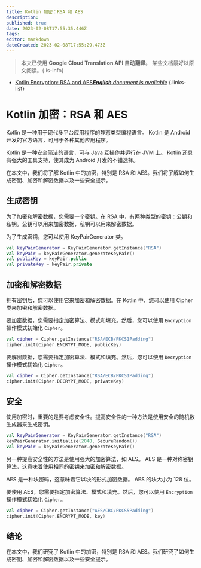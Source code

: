 ```yaml
---
title: Kotlin 加密：RSA 和 AES
description: 
published: true
date: 2023-02-08T17:55:35.446Z
tags: 
editor: markdown
dateCreated: 2023-02-08T17:55:29.473Z
---
```


> 本文已使用 **Google Cloud Translation API 自动翻译**。
某些文档最好以原文阅读。{.is-info}



- [Kotlin Encryption: RSA and AES***English** document is available*](/en/Knowledge-base/Kotlin/kotlin-encryption-rsa-and-aes)
{.links-list}


# Kotlin 加密：RSA 和 AES

Kotlin 是一种用于现代多平台应用程序的静态类型编程语言。 Kotlin 是 Android 开发的官方语言，可用于各种其他应用程序。

Kotlin 是一种安全简洁的语言，可与 Java 互操作并运行在 JVM 上。 Kotlin 还具有强大的工具支持，使其成为 Android 开发的不错选择。

在本文中，我们将了解 Kotlin 中的加密，特别是 RSA 和 AES。我们将了解如何生成密钥、加密和解密数据以及一些安全提示。

## 生成密钥

为了加密和解密数据，您需要一个密钥。在 RSA 中，有两种类型的密钥：公钥和私钥。公钥可以用来加密数据，私钥可以用来解密数据。

为了生成密钥，您可以使用 KeyPairGenerator 类。

```kotlin
val keyPairGenerator = KeyPairGenerator.getInstance("RSA")
val keyPair = keyPairGenerator.generateKeyPair()
val publicKey = keyPair.public
val privateKey = keyPair.private
```

## 加密和解密数据

拥有密钥后，您可以使用它来加密和解密数据。在 Kotlin 中，您可以使用 Cipher 类来加密和解密数据。

要加密数据，您需要指定加密算法、模式和填充。然后，您可以使用 `Encryption` 操作模式初始化 `Cipher`。

```kotlin
val cipher = Cipher.getInstance("RSA/ECB/PKCS1Padding")
cipher.init(Cipher.ENCRYPT_MODE, publicKey)
```

要解密数据，您需要指定加密算法、模式和填充。然后，您可以使用 `Decryption` 操作模式初始化 `Cipher`。

```kotlin
val cipher = Cipher.getInstance("RSA/ECB/PKCS1Padding")
cipher.init(Cipher.DECRYPT_MODE, privateKey)
```

## 安全

使用加密时，重要的是要考虑安全性。提高安全性的一种方法是使用安全的随机数生成器来生成密钥。

```kotlin
val keyPairGenerator = KeyPairGenerator.getInstance("RSA")
keyPairGenerator.initialize(2048, SecureRandom())
val keyPair = keyPairGenerator.generateKeyPair()
```

另一种提高安全性的方法是使用强大的加密算法，如 AES。 AES 是一种对称密钥算法，这意味着使用相同的密钥来加密和解密数据。

AES 是一种块密码，这意味着它以块的形式加密数据。 AES 的块大小为 128 位。

要使用 AES，您需要指定加密算法、模式和填充。然后，您可以使用 `Encryption` 操作模式初始化 `Cipher`。

```kotlin
val cipher = Cipher.getInstance("AES/CBC/PKCS5Padding")
cipher.init(Cipher.ENCRYPT_MODE, key)
```

## 结论

在本文中，我们研究了 Kotlin 中的加密，特别是 RSA 和 AES。我们研究了如何生成密钥、加密和解密数据以及一些安全提示。